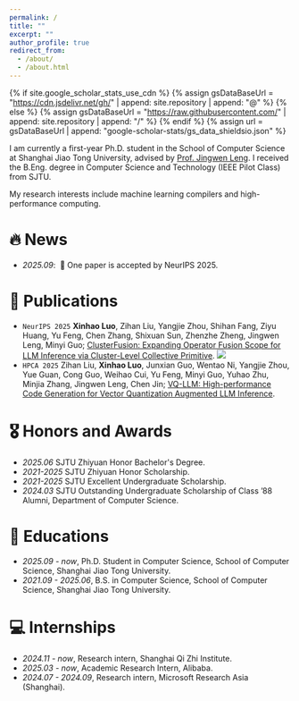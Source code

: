 ```yaml
---
permalink: /
title: ""
excerpt: ""
author_profile: true
redirect_from: 
  - /about/
  - /about.html
---
```


<style>
.comment{
    background: white;
    color: #BD2A2E;
    font-size: 12px;
    padding: 1px 5px 1px 5px;
    border-radius: 0px;
    float: left;
    font-weight: bold;
}
</style>

<span class='anchor' id='about-me'></span>

{% if site.google_scholar_stats_use_cdn %}
{% assign gsDataBaseUrl = "https://cdn.jsdelivr.net/gh/" | append: site.repository | append: "@" %}
{% else %}
{% assign gsDataBaseUrl = "https://raw.githubusercontent.com/" | append: site.repository | append: "/" %}
{% endif %}
{% assign url = gsDataBaseUrl | append: "google-scholar-stats/gs_data_shieldsio.json" %}

I am currently a first-year Ph.D. student in the School of Computer Science at Shanghai Jiao Tong University, advised by [Prof. Jingwen Leng](https://www.cs.sjtu.edu.cn/~leng-jw/). I received the B.Eng. degree in Computer Science and Technology (IEEE Pilot Class) from SJTU.

My research interests include machine learning compilers and high-performance computing. 

<!-- I have published more than 100 papers at the top international AI conferences with total <a href='https://scholar.google.com/citations?user=DhtAFkwAAAAJ'>google scholar citations <strong><span id='total_cit'>260000+</span></strong></a> (You can also use google scholar badge <a href='https://scholar.google.com/citations?user=DhtAFkwAAAAJ'><img src="https://img.shields.io/endpoint?url={{ url | url_encode }}&logo=Google%20Scholar&labelColor=f6f6f6&color=9cf&style=flat&label=citations"></a>). -->


# 🔥 News
- *2025.09*: &nbsp;🎉 One paper is accepted by NeurIPS 2025.

# 📝 Publications 
- ``NeurIPS 2025`` **Xinhao Luo**, Zihan Liu, Yangjie Zhou, Shihan Fang, Ziyu Huang, Yu Feng, Chen Zhang, Shixuan Sun, Zhenzhe Zheng, Jingwen Leng, Minyi Guo; [ClusterFusion: Expanding Operator Fusion Scope for LLM Inference via Cluster-Level Collective Primitive](https://arxiv.org/pdf/2508.18850).
[![](https://img.shields.io/github/stars/xinhao-luo/ClusterFusion?style=social&label=Code+Stars)](https://github.com/xinhao-luo/ClusterFusion)
- ``HPCA 2025`` Zihan Liu, **Xinhao Luo**, Junxian Guo, Wentao Ni, Yangjie Zhou, Yue Guan, Cong Guo, Weihao Cui, Yu Feng, Minyi Guo, Yuhao Zhu, Minjia Zhang, Jingwen Leng, Chen Jin; [VQ-LLM: High-performance Code Generation for Vector Quantization Augmented LLM Inference](https://ieeexplore.ieee.org/stamp/stamp.jsp?tp=&arnumber=10946800).

# 🎖 Honors and Awards
- *2025.06* SJTU Zhiyuan Honor Bachelor's Degree.
- *2021-2025* SJTU Zhiyuan Honor Scholarship.
- *2021-2025* SJTU Excellent Undergraduate Scholarship.
- *2024.03* SJTU Outstanding Undergraduate Scholarship of Class ’88 Alumni, Department of Computer Science.

# 📖 Educations
- *2025.09 - now*, Ph.D. Student in Computer Science, School of Computer Science, Shanghai Jiao Tong University.
- *2021.09 - 2025.06*, B.S. in Computer Science, School of Computer Science, Shanghai Jiao Tong University.

# 💻 Internships
- *2024.11 - now*, Research intern, Shanghai Qi Zhi Institute.
- *2025.03 - now*, Academic Research Intern, Alibaba.
- *2024.07 - 2024.09*, Research intern, Microsoft Research Asia (Shanghai).